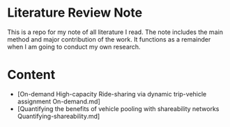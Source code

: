 Literature Review Note
======
This is a repo for my note of all literature I read. The note includes the main method and major contribution of the work. It functions as a remainder when I am going to conduct my own research.

Content
======
- [On-demand High-capacity Ride-sharing via dynamic trip-vehicle assignment On-demand.md]
- [Quantifying the benefits of vehicle pooling with shareability networks Quantifying-shareability.md]
